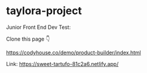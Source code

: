 # taylora-project

Junior Front End Dev Test:

Clone this page 👇

https://codyhouse.co/demo/product-builder/index.html

Link: https://sweet-tartufo-81c2a6.netlify.app/
